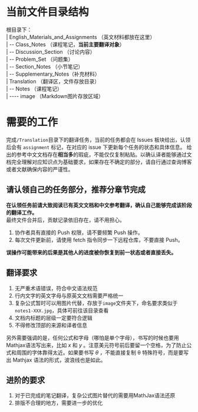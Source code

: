 # 当前文件目录结构

根目录下：  
| English_Materials_and_Assignments （英文材料都放在这里）   
| -- Class_Notes （课程笔记，**当前主要翻译对象**）  
| -- Discussion_Section （讨论内容）  
| -- Problem_Set  （问题集）  
| -- Section_Notes （小节笔记）  
| -- Supplementary_Notes（补充材料）  
| Translation （翻译区，文件存放目录）  
| -- Notes （课程笔记）  
| ---- image （Markdown图片存放区域）  

# 需要的工作
完成`/Translation`目录下的翻译任务，当前的任务都会在 Issues 板块给出，认领后会有 `assignment` 标记，在对应的 issue 下更新每个任务的状态和具体信息。
给出的参考中文文档存在**相当多**的瑕疵，不能仅仅复制粘贴。以确认译者能够通过文档完全理解对应知识点为基础要求，如果存在不确定的部分，请自行通过查询博客或者文献确保内容的严谨性。  

## 请认领自己的任务部分，推荐分章节完成

**在认领任务前请大致阅读已有英文文档和中文参考翻译，确认自己能够完成该阶段的翻译工作。**  
最终文件合并后，贡献记录依旧存在，请不用担心。

1. 协作者具有直接的 Push 权限，请不要频繁 Push 操作。
2. 每次文件更新前，请使用 fetch 指令同步一下远程仓库，不要直接 Push。

**误操作可能带来的后果是其他人的进度被你恢复到前一状态或者直接丢失。**

## 翻译要求

1. 无严重术语错误，符合中文语法规范
2. 行内文字的英文字母与原英文文档需要严格统一
3. 复杂公式暂时可以用图片代替，存放于`image`文件夹下，命名要求类似于`notes1-XXX.jpg`，具体可前往该目录查看
4. 文档内标题的层级一定要符合逻辑
5. 不得修改顶部的来源和译者信息

另外需要强调的是，任何公式和字母（哪怕是单个字母），书写的时候也要用Mathjax语法写出来，比如 $x$ 和 $y$ 。注意美元符号前后要留一个空格，为了防止公式和周围的字体靠得太近。如果要书写 $\theta$ ，不能直接复制 θ 特殊符号，而是要写出 Mathjax 语法的形式，波浪线也是如此。

## 进阶的要求

1. 对于已完成的笔记翻译，复杂公式图片替代的需要用MathJax语法还原
2. 排版不合理的地方，需要进一步的优化
